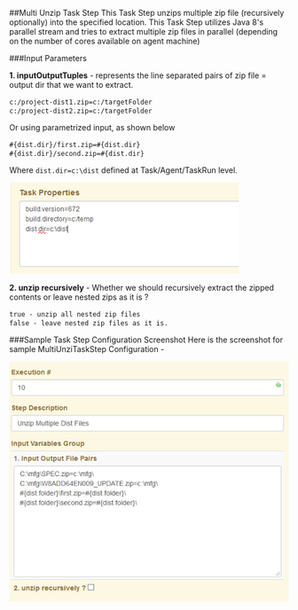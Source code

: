 ##Multi Unzip Task Step
This Task Step unzips multiple zip file (recursively optionally) into the specified location. 
This Task Step utilizes Java 8's parallel stream and tries to extract multiple zip files in parallel (depending on the number of cores available on agent machine)

###Input Parameters

**1. inputOutputTuples** - represents the line separated pairs of zip file = output dir that we want to extract.

    c:/project-dist1.zip=c:/targetFolder
    c:/project-dist2.zip=c:/targetFolder

Or using parametrized input, as shown below

    #{dist.dir}/first.zip=#{dist.dir}
    #{dist.dir}/second.zip=#{dist.dir}
    
Where ```dist.dir=c:\dist``` defined at Task/Agent/TaskRun level.

![alt text](../help/images/multiUnzipTask-1.PNG "MultiUnzipTask Step Definition")  
   
**2. unzip recursively** - Whether we should recursively extract the zipped contents or leave nested zips as it is ?

    true - unzip all nested zip files
    false - leave nested zip files as it is.


###Sample Task Step Configuration Screenshot
Here is the screenshot for sample MultiUnziTaskStep Configuration -

![alt text](../help/images/multiUnzipTask.PNG "MultiUnzipTask Step Definition")    